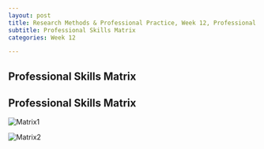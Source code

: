 ```yaml
---
layout: post
title: Research Methods & Professional Practice, Week 12, Professional Skills Matrix
subtitle: Professional Skills Matrix
categories: Week 12

--- 
```


## Professional Skills Matrix

## Professional Skills Matrix


![Matrix1](https://github.com/user-attachments/assets/d9bf3d7d-ee21-4872-a176-caa2383f474b)












































































![Matrix2](https://github.com/user-attachments/assets/cb6a41d1-0981-4b2c-b6f7-1ef2ab77ff43)

